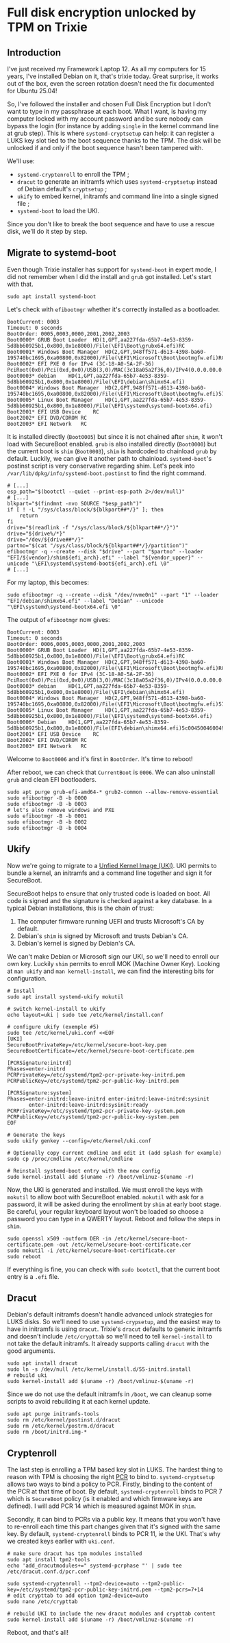 # Full disk encryption unlocked by TPM on Trixie

## Introduction

I've just received my Framework Laptop 12.
As all my computers for 15 years, I've installed Debian on it, that's trixie today.
Great surprise, it works out of the box, even the screen rotation doesn't need the fix documented for Ubuntu 25.04!

So, I've followed the installer and chosen Full Disk Encryption but I don't want to type in my passphrase at each boot.
What I want, is having my computer locked with my account password and be sure nobody can bypass the login (for instance by adding `single` in the kernel command line at grub step).
This is where `systemd-cryptsetup` can help: it can register a LUKS key slot tied to the boot sequence thanks to the TPM. The disk will be unlocked if and only if the boot sequence hasn't been tampered with.

We'll use:
* `systemd-cryptenroll` to enroll the TPM ;
* `dracut` to generate an initramfs which uses `systemd-cryptsetup` instead of Debian default's `cryptsetup` ;
* `ukify` to embed  kernel, initramfs and command line into a single signed file ;
* `systemd-boot` to load the UKI.

Since you don't like to break the boot sequence and have to use a rescue disk, we'll do it step by step.

## Migrate to systemd-boot

Even though Trixie installer has support for `systemd-boot` in expert mode, I did not remember when I did the install and `grub` got installed.
Let's start with that.

```shell
sudo apt install systemd-boot
```

Let's check with `efibootmgr` whether it's correctly installed as a bootloader.

```
BootCurrent: 0003
Timeout: 0 seconds
BootOrder: 0005,0003,0000,2001,2002,2003
Boot0000* GRUB Boot Loader	HD(1,GPT,aa227fda-65b7-4e53-8359-5d8bb60925b1,0x800,0x1e8000)/File(\EFI\Boot\grubx64.efi)RC
Boot0001* Windows Boot Manager	HD(2,GPT,948ff571-d613-4398-ba60-195740bc1695,0xa00800,0x82000)/File(\EFI\Microsoft\Boot\bootmgfw.efi)RC
Boot0002* EFI PXE 0 for IPv4 (3C-18-A0-5A-2F-36) 	PciRoot(0x0)/Pci(0xd,0x0)/USB(3,0)/MAC(3c18a05a2f36,0)/IPv4(0.0.0.00.0.0.0,0,0)RC
Boot0003* debian	HD(1,GPT,aa227fda-65b7-4e53-8359-5d8bb60925b1,0x800,0x1e8000)/File(\EFI\debian\shimx64.efi)
Boot0004* Windows Boot Manager	HD(2,GPT,948ff571-d613-4398-ba60-195740bc1695,0xa00800,0x82000)/File(\EFI\Microsoft\Boot\bootmgfw.efi)57494e444f5753000100000088000000780000004200430044004f0042004a004500430054003d007b00390064006500610038003600320063002d0035006300640064002d0034006500370030002d0061006300630031002d006600330032006200330034003400640034003700390035007d00000000000100000010000000040000007fff0400
Boot0005* Linux Boot Manager	HD(1,GPT,aa227fda-65b7-4e53-8359-5d8bb60925b1,0x800,0x1e8000)/File(\EFI\systemd\systemd-bootx64.efi)
Boot2001* EFI USB Device	RC
Boot2002* EFI DVD/CDROM	RC
Boot2003* EFI Network	RC
```

It is installed directly (`Boot0005`) but since it is not chained after `shim`, it won't load with SecureBoot enabled.
`grub` is also installed directly (`Boot0000`) but the current boot is `shim` (`Boot0003`), `shim` is hardcoded to chainload `grub` by default. Luckily, we can give it another path to chainload.
`systemd-boot`'s postinst script is very conservative regarding shim. Let's peek into `/var/lib/dpkg/info/systemd-boot.postinst` to find the right command.

```
# [...]
esp_path="$(bootctl --quiet --print-esp-path 2>/dev/null)"
# [...]
blkpart="$(findmnt -nvo SOURCE "$esp_path")"
if [ ! -L "/sys/class/block/${blkpart##*/}" ]; then
    return
fi
drive="$(readlink -f "/sys/class/block/${blkpart##*/}")"
drive="${drive%/*}"
drive="/dev/${drive##*/}"
partno="$(cat "/sys/class/block/${blkpart##*/}/partition")"
efibootmgr -q --create --disk "$drive" --part "$partno" --loader "EFI/${vendor}/shim${efi_arch}.efi" --label "${vendor_upper}" --unicode "\EFI\systemd\systemd-boot${efi_arch}.efi \0"
# [...]
```

For my laptop, this becomes:

```
sudo efibootmgr -q --create --disk "/dev/nvme0n1" --part "1" --loader "EFI/debian/shimx64.efi" --label "Debian" --unicode "\EFI\systemd\systemd-bootx64.efi \0"
```

The output of `efibootmgr` now gives:
```
BootCurrent: 0003
Timeout: 0 seconds
BootOrder: 0006,0005,0003,0000,2001,2002,2003
Boot0000* GRUB Boot Loader	HD(1,GPT,aa227fda-65b7-4e53-8359-5d8bb60925b1,0x800,0x1e8000)/File(\EFI\Boot\grubx64.efi)RC
Boot0001* Windows Boot Manager	HD(2,GPT,948ff571-d613-4398-ba60-195740bc1695,0xa00800,0x82000)/File(\EFI\Microsoft\Boot\bootmgfw.efi)RC
Boot0002* EFI PXE 0 for IPv4 (3C-18-A0-5A-2F-36) 	PciRoot(0x0)/Pci(0xd,0x0)/USB(3,0)/MAC(3c18a05a2f36,0)/IPv4(0.0.0.00.0.0.0,0,0)RC
Boot0003* debian	HD(1,GPT,aa227fda-65b7-4e53-8359-5d8bb60925b1,0x800,0x1e8000)/File(\EFI\debian\shimx64.efi)
Boot0004* Windows Boot Manager	HD(2,GPT,948ff571-d613-4398-ba60-195740bc1695,0xa00800,0x82000)/File(\EFI\Microsoft\Boot\bootmgfw.efi)57494e444f5753000100000088000000780000004200430044004f0042004a004500430054003d007b00390064006500610038003600320063002d0035006300640064002d0034006500370030002d0061006300630031002d006600330032006200330034003400640034003700390035007d00000000000100000010000000040000007fff0400
Boot0005* Linux Boot Manager	HD(1,GPT,aa227fda-65b7-4e53-8359-5d8bb60925b1,0x800,0x1e8000)/File(\EFI\systemd\systemd-bootx64.efi)
Boot0006* Debian	HD(1,GPT,aa227fda-65b7-4e53-8359-5d8bb60925b1,0x800,0x1e8000)/File(EFI\debian\shimx64.efi)5c004500460049005c00730079007300740065006d0064005c00730079007300740065006d0064002d0062006f006f0074007800360034002e0065006600690020005c003000
Boot2001* EFI USB Device	RC
Boot2002* EFI DVD/CDROM	RC
Boot2003* EFI Network	RC
```

Welcome to `Boot0006` and it's first in `BootOrder`. It's time to reboot!

After reboot, we can check that `CurrentBoot` is `0006`. We can also uninstall `grub` and clean EFI bootloaders.

```
sudo apt purge grub-efi-amd64-* grub2-common --allow-remove-essential
sudo efibootmgr -B -b 0000
sudo efibootmgr -B -b 0003
# let's also remove windows and PXE
sudo efibootmgr -B -b 0001
sudo efibootmgr -B -b 0002
sudo efibootmgr -B -b 0004
```

## Ukify

Now we're going to migrate to a [Unfied Kernel Image (UKI)](https://uapi-group.org/specifications/specs/unified_kernel_image/).
UKI permits to bundle a kernel, an initramfs and a command line together and sign it for SecureBoot.

SecureBoot helps to ensure that only trusted code is loaded on boot. All code is signed and the signature is checked against a key database.
In a typical Debian installations, this is the chain of trust:

1. The computer firmware running UEFI and trusts Microsoft's CA by default.
2. Debian's `shim` is signed by Microsoft and trusts Debian's CA.
3. Debian's kernel is signed by Debian's CA.

We can't make Debian or Microsoft sign our UKI, so we'll need to enroll our own key. Luckily `shim` permits to enroll MOK (Machine Owner Key).
Looking at `man ukify` and `man kernell-install`, we can find the interesting bits for configuration.

```
# Install
sudo apt install systemd-ukify mokutil

# switch kernel-install to ukify
echo layout=uki | sudo tee /etc/kernel/install.conf

# configure ukify (exemple #5)
sudo tee /etc/kernel/uki.conf <<EOF
[UKI]
SecureBootPrivateKey=/etc/kernel/secure-boot-key.pem
SecureBootCertificate=/etc/kernel/secure-boot-certificate.pem

[PCRSignature:initrd]
Phases=enter-initrd
PCRPrivateKey=/etc/systemd/tpm2-pcr-private-key-initrd.pem
PCRPublicKey=/etc/systemd/tpm2-pcr-public-key-initrd.pem

[PCRSignature:system]
Phases=enter-initrd:leave-initrd enter-initrd:leave-initrd:sysinit
       enter-initrd:leave-initrd:sysinit:ready
PCRPrivateKey=/etc/systemd/tpm2-pcr-private-key-system.pem
PCRPublicKey=/etc/systemd/tpm2-pcr-public-key-system.pem
EOF

# Generate the keys
sudo ukify genkey --config=/etc/kernel/uki.conf

# Optionally copy current cmdline and edit it (add splash for example)
sudo cp /proc/cmdline /etc/kernel/cmdline

# Reinstall systemd-boot entry with the new config
sudo kernel-install add $(uname -r) /boot/vmlinuz-$(uname -r)
```

Now, the UKI is generated and installed. We must enroll the keys with `mokutil` to allow boot with SecureBoot enabled.
`mokutil` with ask for a password, it will be asked during the enrollment by `shim` at early boot stage.
Be careful, your regular keyboard layout won't be loaded so choose a password you can type in a QWERTY layout.
Reboot and follow the steps in `shim`.

```
sudo openssl x509 -outform DER -in /etc/kernel/secure-boot-certificate.pem -out /etc/kernel/secure-boot-certificate.cer
sudo mokutil -i /etc/kernel/secure-boot-certificate.cer
sudo reboot
```

If everything is fine, you can check with `sudo bootctl`, that the current boot entry is a `.efi` file.

## Dracut

Debian's default initramfs doesn't handle advanced unlock strategies for LUKS disks.
So we'll need to use `systemd-crypsetup`, and the easiest way to have in initramfs is using `dracut`.
Trixie's `dracut` defaults to generic initramfs and doesn't include `/etc/crypttab` so we'll need to tell `kernel-install` to not take the default initramfs.
It already supports calling `dracut` with the good arguments.

```
sudo apt install dracut
sudo ln -s /dev/null /etc/kernel/install.d/55-initrd.install
# rebuild uki
sudo kernel-install add $(uname -r) /boot/vmlinuz-$(uname -r)
```

Since we do not use the default initramfs in `/boot`, we can cleanup some scripts to avoid rebuilding it at each kernel update.

```
sudo apt purge initramfs-tools
sudo rm /etc/kernel/postinst.d/dracut
sudo rm /etc/kernel/postrm.d/dracut
sudo rm /boot/initrd.img-*
```

## Cryptenroll

The last step is enrolling a TPM based key slot in LUKS.
The hardest thing to reason with TPM is choosing the right [PCR](https://uapi-group.org/specifications/specs/linux_tpm_pcr_registry/) to bind to.
`systemd-cryptsetup` allows two ways to bind a policy to PCR.
Firstly, binding to the content of the PCR at that time of boot. By default, `systemd-cryptenroll` binds to PCR 7 which is `SecureBoot` policy (is it enabled and which firmware keys are defined).
I will add PCR 14 which is measured against MOK in `shim`.

Secondly, it can bind to PCRs via a public key. It means that you won't have to re-enroll each time this part changes given that it's signed with the same key.
By default, `systemd-cryptenroll` binds to PCR 11, ie the UKI. That's why we created keys earlier with `uki.conf`.

```
# make sure dracut has tpm modules installed
sudo apt install tpm2-tools
echo 'add_dracutmodules+=" systemd-pcrphase "' | sudo tee /etc/dracut.conf.d/pcr.conf

sudo systemd-cryptenroll --tpm2-device=auto --tpm2-public-key=/etc/systemd/tpm2-pcr-public-key-initrd.pem --tpm2-pcrs=7+14
# edit crypttab to add option tpm2-device=auto
sudo nano /etc/crypttab

# rebuild UKI to include the new dracut modules and crypttab content
sudo kernel-install add $(uname -r) /boot/vmlinuz-$(uname -r)
```

Reboot, and that's all!
